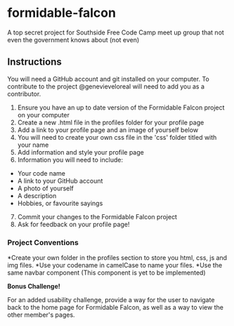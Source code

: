 # formidable-falcon
A top secret project for Southside Free Code Camp meet up group that not even the government knows about (not even)

## Instructions
You will need a GitHub account and git installed on your computer. To contribute to the project @genevieveloreal will need to add you as a contributor.

1. Ensure you have an up to date version of the Formidable Falcon project on your computer
2. Create a new .html file in the profiles folder for your profile page
3. Add a link to your profile page and an image of yourself below
4. You will need to create your own css file in the 'css' folder titled with your name
5. Add information and style your profile page
6. Information you will need to include:
  - Your code name
  - A link to your GitHub account
  - A photo of yourself
  - A description
  - Hobbies, or favourite sayings
7. Commit your changes to the Formidable Falcon  project
8. Ask for feedback on your profile page!

### Project Conventions

*Create your own folder in the profiles section to store you html, css, js and img files.
*Use your codename in camelCase to name your files.
*Use the same navbar component (This component is yet to be implemented)

**Bonus Challenge!** 

For an added usability challenge, provide a way for the user to navigate back to the home page for Formidable Falcon, as well as a way to view the other member's pages.
